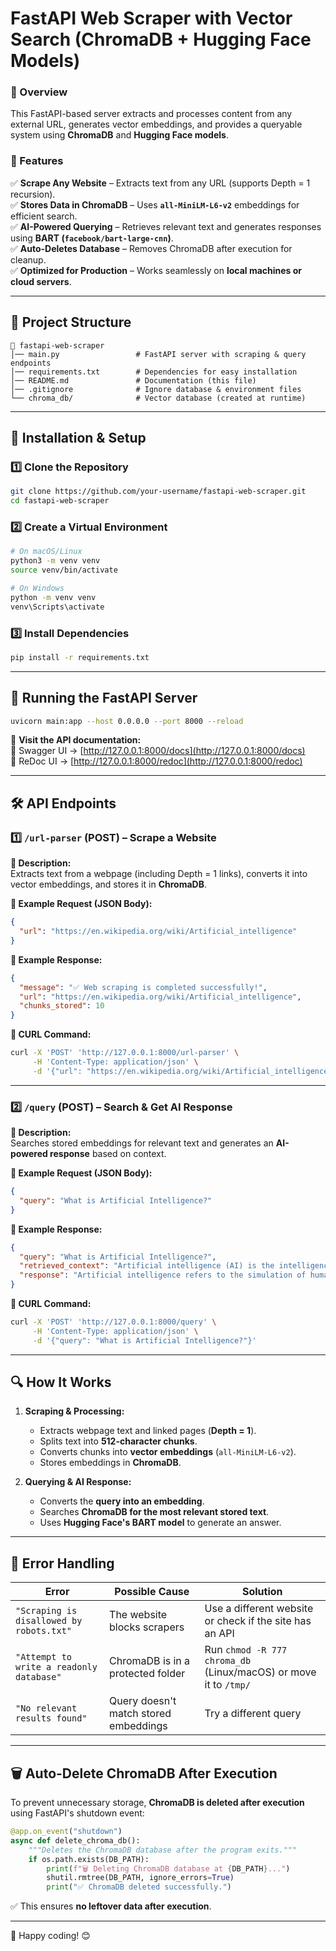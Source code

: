 # **FastAPI Web Scraper with Vector Search (ChromaDB + Hugging Face Models)**  

### **📌 Overview**  
This FastAPI-based server extracts and processes content from any external URL, generates vector embeddings, and provides a queryable system using **ChromaDB** and **Hugging Face models**.  

### **🚀 Features**  
✅ **Scrape Any Website** – Extracts text from any URL (supports Depth = 1 recursion).  
✅ **Stores Data in ChromaDB** – Uses **`all-MiniLM-L6-v2`** embeddings for efficient search.  
✅ **AI-Powered Querying** – Retrieves relevant text and generates responses using **BART (`facebook/bart-large-cnn`)**.  
✅ **Auto-Deletes Database** – Removes ChromaDB after execution for cleanup.  
✅ **Optimized for Production** – Works seamlessly on **local machines or cloud servers**.  

---

## **📂 Project Structure**  
```
📁 fastapi-web-scraper
│── main.py                 # FastAPI server with scraping & query endpoints
│── requirements.txt        # Dependencies for easy installation
│── README.md               # Documentation (this file)
│── .gitignore              # Ignore database & environment files
└── chroma_db/              # Vector database (created at runtime)
```

---

## **📌 Installation & Setup**  

### **1️⃣ Clone the Repository**
```bash
git clone https://github.com/your-username/fastapi-web-scraper.git
cd fastapi-web-scraper
```

### **2️⃣ Create a Virtual Environment**  
```bash
# On macOS/Linux
python3 -m venv venv
source venv/bin/activate

# On Windows
python -m venv venv
venv\Scripts\activate
```

### **3️⃣ Install Dependencies**  
```bash
pip install -r requirements.txt
```

---

## **🚀 Running the FastAPI Server**
```bash
uvicorn main:app --host 0.0.0.0 --port 8000 --reload
```
🔗 **Visit the API documentation:**  
📜 Swagger UI → [http://127.0.0.1:8000/docs](http://127.0.0.1:8000/docs)  
📜 ReDoc UI → [http://127.0.0.1:8000/redoc](http://127.0.0.1:8000/redoc)  

---

## **🛠 API Endpoints**  

### **1️⃣ `/url-parser` (POST) – Scrape a Website**  
**🔹 Description:**  
Extracts text from a webpage (including Depth = 1 links), converts it into vector embeddings, and stores it in **ChromaDB**.  

**🔹 Example Request (JSON Body):**
```json
{
  "url": "https://en.wikipedia.org/wiki/Artificial_intelligence"
}
```
**🔹 Example Response:**  
```json
{
  "message": "✅ Web scraping is completed successfully!",
  "url": "https://en.wikipedia.org/wiki/Artificial_intelligence",
  "chunks_stored": 10
}
```

**🔹 CURL Command:**  
```bash
curl -X 'POST' 'http://127.0.0.1:8000/url-parser' \
     -H 'Content-Type: application/json' \
     -d '{"url": "https://en.wikipedia.org/wiki/Artificial_intelligence"}'
```

---

### **2️⃣ `/query` (POST) – Search & Get AI Response**  
**🔹 Description:**  
Searches stored embeddings for relevant text and generates an **AI-powered response** based on context.  

**🔹 Example Request (JSON Body):**  
```json
{
  "query": "What is Artificial Intelligence?"
}
```
**🔹 Example Response:**  
```json
{
  "query": "What is Artificial Intelligence?",
  "retrieved_context": "Artificial intelligence (AI) is the intelligence of machines or software...",
  "response": "Artificial intelligence refers to the simulation of human intelligence in machines..."
}
```

**🔹 CURL Command:**  
```bash
curl -X 'POST' 'http://127.0.0.1:8000/query' \
     -H 'Content-Type: application/json' \
     -d '{"query": "What is Artificial Intelligence?"}'
```

---

## **🔍 How It Works**
1. **Scraping & Processing:**
   - Extracts webpage text and linked pages (**Depth = 1**).
   - Splits text into **512-character chunks**.
   - Converts chunks into **vector embeddings** (`all-MiniLM-L6-v2`).
   - Stores embeddings in **ChromaDB**.

2. **Querying & AI Response:**
   - Converts the **query into an embedding**.
   - Searches **ChromaDB for the most relevant stored text**.
   - Uses **Hugging Face's BART model** to generate an answer.

---

## **📌 Error Handling**
| **Error** | **Possible Cause** | **Solution** |
|-----------|------------------|-------------|
| `"Scraping is disallowed by robots.txt"` | The website blocks scrapers | Use a different website or check if the site has an API |
| `"Attempt to write a readonly database"` | ChromaDB is in a protected folder | Run `chmod -R 777 chroma_db` (Linux/macOS) or move it to `/tmp/` |
| `"No relevant results found"` | Query doesn't match stored embeddings | Try a different query |

---

## **🗑️ Auto-Delete ChromaDB After Execution**
To prevent unnecessary storage, **ChromaDB is deleted after execution** using FastAPI's shutdown event:
```python
@app.on_event("shutdown")
async def delete_chroma_db():
    """Deletes the ChromaDB database after the program exits."""
    if os.path.exists(DB_PATH):
        print(f"🗑️ Deleting ChromaDB database at {DB_PATH}...")
        shutil.rmtree(DB_PATH, ignore_errors=True)
        print("✅ ChromaDB deleted successfully.")
```
✅ This ensures **no leftover data after execution**.

---  

🚀 Happy coding! 😊
